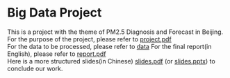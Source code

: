# Big Data Project

This is a project with the theme of PM2.5 Diagnosis and Forecast in Beijing.  
For the purpose of the project, please refer to [project.pdf](./project.pdf)  
For the data to be processed, please refer to [data](./PRSA_data.csv)
For the final report(in English), please refer to [report.pdf](./Report.pdf)  
Here is a more structured slides(in Chinese) [slides.pdf](./presentation.pdf) (or [slides.pptx](./presentation.pptx)) to conclude our work.
